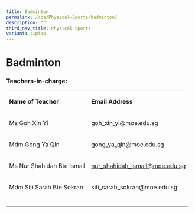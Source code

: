 ```yaml
---
title: Badminton
permalink: /cca/Physical-Sports/badminton/
description: ""
third_nav_title: Physical Sports
variant: tiptap
---
```

<h1><strong>Badminton</strong></h1>
<h3>Teachers-in-charge:</h3>
<table style="minWidth: 50px">
<colgroup>
<col>
<col>
</colgroup>
<tbody>
<tr>
<td rowspan="1" colspan="1">
<p><strong>Name of Teacher</strong>
</p>
</td>
<td rowspan="1" colspan="1">
<p><strong>Email Address</strong>
</p>
</td>
</tr>
<tr>
<td rowspan="1" colspan="1">
<p>Ms Goh Xin Yi</p>
</td>
<td rowspan="1" colspan="1">
<p><a rel="noopener noreferrer nofollow" target="_blank">goh_xin_yi@moe.edu.sg</a>
</p>
</td>
</tr>
<tr>
<td rowspan="1" colspan="1">
<p>Mdm Gong Ya Qin</p>
</td>
<td rowspan="1" colspan="1">
<p><a rel="noopener noreferrer nofollow" target="_blank">gong_ya_qin@moe.edu.sg</a>
</p>
</td>
</tr>
<tr>
<td rowspan="1" colspan="1">
<p>Ms Nur Shahidah Bte Ismail</p>
</td>
<td rowspan="1" colspan="1">
<p><a href="mailto:nur_shahidah_ismail@moe.edu.sg" rel="noopener noreferrer nofollow" target="_blank">nur_shahidah_ismail@moe.edu.sg</a>
</p>
</td>
</tr>
<tr>
<td rowspan="1" colspan="1">
<p>Mdm Siti Sarah Bte Sokran</p>
</td>
<td rowspan="1" colspan="1">
<p><a rel="noopener noreferrer nofollow" target="_blank">siti_sarah_sokran@moe.edu.sg</a>
</p>
</td>
</tr>
<tr>
<td rowspan="1" colspan="1">
<p></p>
</td>
<td rowspan="1" colspan="1">
<p></p>
</td>
</tr>
</tbody>
</table>
<p></p>
